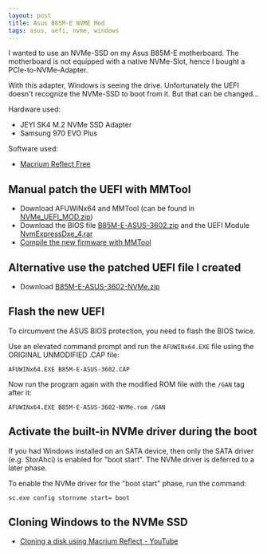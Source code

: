 ```yaml
---
layout: post
title: Asus B85M-E NVME Mod
tags: asus, uefi, nvme, windows
---
```


I wanted to use an NVMe-SSD on my Asus B85M-E motherboard. The motherboard is not equipped with a native NVMe-Slot, hence I bought a PCIe-to-NVMe-Adapter.

With this adapter, Windows is seeing the drive. Unfortunately the UEFI doesn't recognize the NVMe-SSD to boot from it. But that can be changed...

Hardware used:

- JEYI SK4 M.2 NVMe SSD Adapter
- Samsung 970 EVO Plus

Software used:

- [Macrium Reflect Free](https://www.macrium.com/reflectfree)

## Manual patch the UEFI with MMTool

- Download AFUWINx64 and MMTool (can be found in [NVMe_UEFI_MOD.zip](http://dl.duckteam.org/mods/NVMe_UEFI_MOD/NVMe_UEFI_MOD.zip))
- Download the BIOS file [B85M-E-ASUS-3602.zip](https://dlcdnets.asus.com/pub/ASUS/mb/LGA1150/B85M-E/B85M-E-ASUS-3602.zip) and the UEFI Module [NvmExpressDxe_4.rar](https://www.win-unattended.de/Benutzer/Fernando/BIOS-Files/non-Intel/NVMe%20Modules/NvmExpressDxe_4.rar)
- [Compile the new firmware with MMTool](https://rothlive.de/de/article/asus-rampage-iv-samsung-970-pro-einbauen-uefi-mod-bei-ami-uefi-bios)

## Alternative use the patched UEFI file I created

- Download [B85M-E-ASUS-3602-NVMe.zip](https://github.com/ikem-krueger/ikem-krueger.github.io/raw/master/_files/UEFI/B85M-E-ASUS-3602-NVMe.zip)

## Flash the new UEFI

To circumvent the ASUS BIOS protection, you need to flash the BIOS twice.

Use an elevated command prompt and run the `AFUWINx64.EXE` file using the ORIGINAL UNMODIFIED .CAP file:

```
AFUWINx64.EXE B85M-E-ASUS-3602.CAP
```

Now run the program again with the modified ROM file with the `/GAN` tag after it:

```
AFUWINx64.EXE B85M-E-ASUS-3602-NVMe.rom /GAN
```

## Activate the built-in NVMe driver during the boot

If you had Windows installed on an SATA device, then only the SATA driver (e.g. StorAhci) is enabled for "boot start". The NVMe driver is deferred to a later phase.

To enable the NVMe driver for the "boot start" phase, run the command:

```
sc.exe config stornvme start= boot
```

## Cloning Windows to the NVMe SSD

- [Cloning a disk using Macrium Reflect - YouTube](https://www.youtube.com/watch?v=LClr3FPg4_4)
